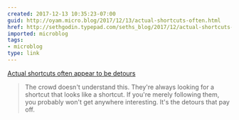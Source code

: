 ```yaml
---
created: 2017-12-13 10:35:23-07:00
guid: http://oyam.micro.blog/2017/12/13/actual-shortcuts-often.html
href: http://sethgodin.typepad.com/seths_blog/2017/12/actual-shortcuts-often-appear-to-be-detours.html
imported: microblog
tags:
- microblog
type: link
---
```


[Actual shortcuts often appear to be detours](http://sethgodin.typepad.com/seths_blog/2017/12/actual-shortcuts-often-appear-to-be-detours.html)

>The crowd doesn't understand this. They're always looking for a shortcut that looks like a shortcut.
>If you're merely following them, you probably won't get anywhere interesting. It's the detours that pay off.